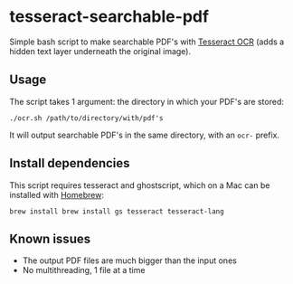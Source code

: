 # tesseract-searchable-pdf
Simple bash script to make searchable PDF's with [Tesseract OCR](https://github.com/tesseract-ocr/) (adds a hidden text layer underneath the original image).


## Usage
The script takes 1 argument: the directory in which your PDF's are stored:

```
./ocr.sh /path/to/directory/with/pdf's
```

It will output searchable PDF's in the same directory, with an `ocr-` prefix.

## Install dependencies

This script requires tesseract and ghostscript, which on a Mac can be installed with [Homebrew](https://brew.sh):

```
brew install brew install gs tesseract tesseract-lang
```

## Known issues

* The output PDF files are much bigger than the input ones
* No multithreading, 1 file at a time